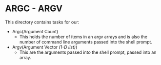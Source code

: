 # ARGC - ARGV
This directory contains tasks for our: 
- Argc(Argument Count)
  - This holds the number of items in an argv arrays and is also the number of command line arguments passed into the shell prompt.
- Argv(Argument Vector _(1-D list)_)
  - This are the arguments passed into the shell prompt, passed into an array.

